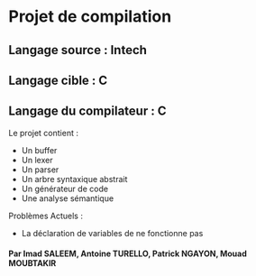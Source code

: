 # Projet de compilation

## Langage source : Intech
## Langage cible : C
## Langage du compilateur : C

Le projet contient :
- Un buffer
- Un lexer
- Un parser
- Un arbre syntaxique abstrait
- Un générateur de code
- Une analyse sémantique

Problèmes Actuels : 
- La déclaration de variables de ne fonctionne pas

#### Par Imad SALEEM, Antoine TURELLO, Patrick NGAYON, Mouad MOUBTAKIR
